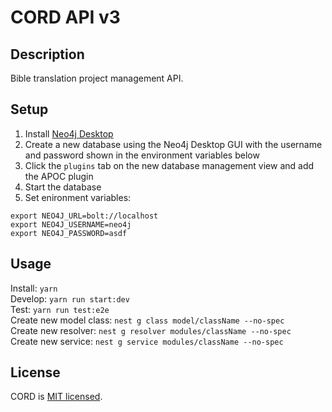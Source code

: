 # CORD API v3

## Description

Bible translation project management API.

## Setup

1. Install [Neo4j Desktop](https://neo4j.com/download/) 
1. Create a new database using the Neo4j Desktop GUI with the username and password shown in the environment variables below  
1. Click the `plugins` tab on the new database management view and add the APOC plugin  
1. Start the database   
1. Set enironment variables:   
```
export NEO4J_URL=bolt://localhost
export NEO4J_USERNAME=neo4j
export NEO4J_PASSWORD=asdf
```

## Usage

Install: `yarn`  
Develop: `yarn run start:dev`  
Test: `yarn run test:e2e`  
Create new model class: `nest g class model/className --no-spec`  
Create new resolver: `nest g resolver modules/className --no-spec`  
Create new service: `nest g service modules/className --no-spec`  


## License

  CORD is [MIT licensed](LICENSE).
